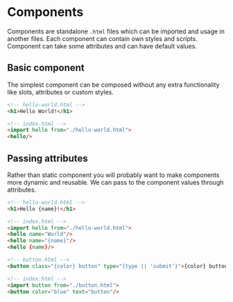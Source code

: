 # Components

Components are standalone `.html` files which can be imported and usage in another files.
Each component can contain own styles and scripts. Component can take some attributes and can have default values.

## Basic component

The simplest component can be composed without any extra functionality like slots, attributes or custom styles.

```html
<!-- hello-world.html -->
<h1>Hello World!</h1>

<!-- index.html -->
<import hello from="./hello-world.html">
<hello/>
```

## Passing attributes

Rather than static component you will probably want to make components more dynamic and reusable. 
We can pass to the component values through attributes.

```html
<!-- hello-world.html -->
<h1>Hello {name}!</h1>

<!-- index.html -->
<import hello from="./hello-world.html">
<hello name="World"/>
<hello name="{name}"/>
<hello {name}/>
```

```html
<!-- button.html -->
<button class="{color} button" type="{type || 'submit'}">{color} button</button>

<!-- index.html -->
<import button from="./button.html">
<button color="blue" text="button"/>
```

